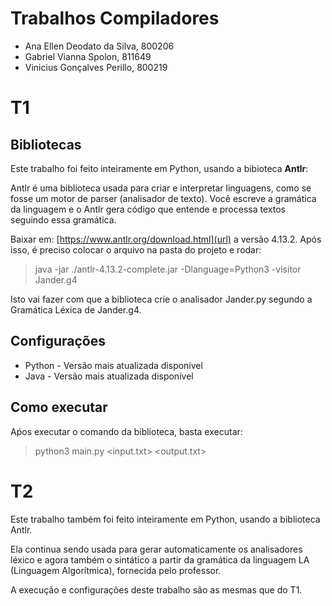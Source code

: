 # Trabalhos Compiladores

* Ana Ellen Deodato da Silva, 800206
* Gabriel Vianna Spolon, 811649
* Vinicius Gonçalves Perillo, 800219

# T1

## Bibliotecas

Este trabalho foi feito inteiramente em Python, usando a bibioteca **Antlr**:

Antlr é uma biblioteca usada para criar e interpretar linguagens, como se fosse um motor de parser (analisador de texto). Você escreve a gramática da linguagem e o Antlr gera código que entende e processa textos seguindo essa gramática.

Baixar em: [https://www.antlr.org/download.html](url) a versão 4.13.2. Após isso, é preciso colocar o arquivo na pasta do projeto e rodar:

> java -jar ./antlr-4.13.2-complete.jar -Dlanguage=Python3 -visitor Jander.g4

Isto vai fazer com que a biblioteca crie o analisador Jander.py segundo a Gramática Léxica de Jander.g4.

## Configurações

* Python - Versão mais atualizada disponível
* Java - Versão mais atualizada disponível

## Como executar

Aṕos executar o comando da biblioteca, basta executar:

> python3 main.py <input.txt> <output.txt>

# T2

Este trabalho também foi feito inteiramente em Python, usando a biblioteca Antlr.

Ela continua sendo usada para gerar automaticamente os analisadores léxico e agora também o sintático a partir da gramática da linguagem LA (Linguagem Algorítmica), fornecida pelo professor.

A execução e configurações deste trabalho são as mesmas que do T1.